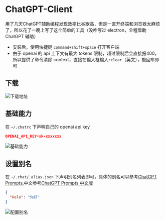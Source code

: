 # ChatGPT-Client

用了几天ChatGPT辅助编程发现效率比谷歌高，但是一直开终端和浏览器太麻烦了，所以花了一晚上写了这个简单的工具（没咋写过 electron，全程借助 ChatGPT 辅助）

- 安装后，使用快捷键 `command+shift+space` 打开客户端
- 由于 openai 的 api 上下文有最大 tokens 限制，超过限制后会直接报400，所以提供了命令清除 context，直接在输入框输入`:clear`（英文），敲回车即可

## 下载

![下载地址](https://github.com/lastIndexOf/ChatGPT-Client/releases/)

## 基础能力

在 `~/.chatrc` 下声明自己的 openai api key

```json
OPENAI_API_KEY=sk-xxxxxxx
```

![基础能力](./assets/demo-base.gif)

## 设置别名

在 `~/.chat/.alias.json` 下声明别名列表即可，具体的别名可以参考[ChatGPT Prompts](https://github.com/f/awesome-chatgpt-prompts),中文参考[ChatGPT Prompts 中文版](https://github.com/PlexPt/awesome-chatgpt-prompts-zh)

```json
{
  "Helo": "你好"
}
```

![配置别名](./assets/demo-alias.gif)
